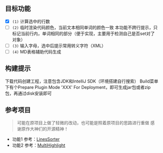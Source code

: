 ## 目标功能
- [x] `(1)` 计算选中的行数
- [ ] `(2)` 临时渲染代码颜色，当前文本相同单词的颜色一致
      本功能不跨行提示，只标记当前行内，单词相同的部分（便于实现，主要用于检测自己是否set对了对象）
- [ ] `(3)` 输入字母，选中后提示常用转义字符（XML）
- [ ] `(4)` MD表格辅助代码生成

## 构建提示
下载代码创建工程，注意包含JDK和IntelliJ SDK（环境搭建自行搜索）
Build菜单下有个Prepare Plugin Mode 'XXX' For Deployment，即可生成jar包或者zip包，再通过disk安装即可

## 参考项目
> 可能在原项目上做了轻微的改动，也可能是照着原项目的思路进行重做
> 感谢原作大神们的开源精神！

- 功能1 参考：[LinesSorter](https://github.com/syllant/idea-plugin-linessorter)
- 功能2 参考：[MultiHighlight](https://github.com/huoguangjin/MultiHighlight)

